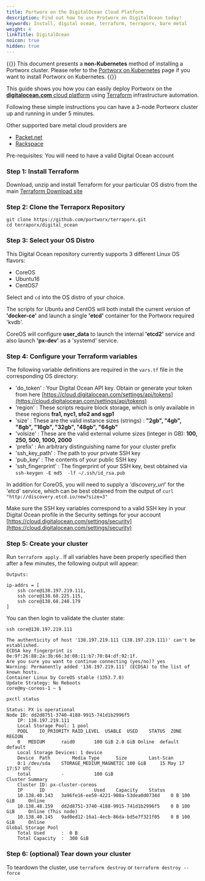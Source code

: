 ```yaml
---
title: Portworx on the DigitalOcean Cloud Platform
description: Find out how to use Protworx on DigitalOcean today!
keywords: Install, digital ocean, terraform, terraporx, bare metal
weight: 4
linkTitle: DigitalOcean
noicon: true
hidden: true
---
```


{{<info>}}
This document presents a **non-Kubernetes** method of installing a Portworx cluster. Please refer to the [Portworx on Kubernetes](/portworx-install-with-kubernetes/) page if you want to install Portworx on Kubernetes.
{{</info>}}

This guide shows you how you can easily deploy Portworx on the [**digitalocean.com** cloud platform](http://digitalocean.com)
using [Terraform](http://terraform.io) infrastructure automation.

Following these simple instructions you can have a 3-node Portworx cluster up and running in under 5 minutes.

Other supported bare metal cloud providers are

* [Packet.net](/install-with-other/other-clouds/packet)
* [Rackspace](/install-with-other/other-clouds/rackspace)

Pre-requisites: You will need to have a valid Digital Ocean account

### Step 1: Install Terraform

Download, unzip and install Terraform for your particular OS distro from the main [Terraform Download site](https://www.terraform.io/downloads.html)

### Step 2: Clone the Terraporx Repository

```text
git clone https://github.com/portworx/terraporx.git
cd terraporx/digital_ocean
```

### Step 3: Select your OS Distro
This Digital Ocean repository currently supports 3 different Linux OS flavors:

* CoreOS
* Ubuntu16
* CentOS7

Select and `cd` into the OS distro of your choice.

The scripts for Ubuntu and CentOS will both install the current version
of **'docker-ce'** and launch a single **'etcd'** container for the Portworx required 'kvdb'.

CoreOS will configure **user_data** to launch the internal **'etcd2'** service and also launch **'px-dev'** as a 'systemd' service.

### Step 4: Configure your Terraform variables

The following variable definitions are required in the `vars.tf` file in the corresponding OS directory:

* 'do_token'  : Your Digital Ocean API key.  Obtain or generate your token from here [https://cloud.digitalocean.com/settings/api/tokens](https://cloud.digitalocean.com/settings/api/tokens)
* 'region'    : These scripts require block storage, which is only available in these regions **fra1, nyc1, sfo2 and sgp1**
* 'size'      : These are the valid instance sizes (strings) : **"2gb", "4gb", "8gb", "16gb", "32gb", "48gb", "64gb"**
* 'volsize'   : These are the valid external volume sizes (integer in GB):  **100, 250, 500, 1000, 2000**
* 'prefix'    : An arbitrary distinguishing name for your cluster prefix
* 'ssh_key_path'  :  The path to your private SSH key
* 'pub_key'       :  The contents of your public SSH key
* 'ssh_fingerprint' :  The fingerprint of your SSH key, best obtained via `ssh-keygen -E md5  -lf ~/.ssh/id_rsa.pub`

In addition for CoreOS, you will need to supply a *'discovery_url'* for the 'etcd' service,
which can be best obtained from the output of `curl "http://discovery.etcd.io/new?size=3"`

Make sure the SSH key variables correspond to a valid SSH key in your Digital Ocean profile
in the Security settings for your account [https://cloud.digitalocean.com/settings/security](https://cloud.digitalocean.com/settings/security)

### Step 5: Create your cluster

Run `terraform apply` .
If all variables have been properly specified then after a few minutes, the following output will appear:

```text
Outputs:

ip-addrs = [
    ssh core@138.197.219.111,
    ssh core@138.68.225.115,
    ssh core@138.68.248.179
]
```

You can then login to validate the cluster state:

```text
ssh core@138.197.219.111
```

```output
The authenticity of host '138.197.219.111 (138.197.219.111)' can't be established.
ECDSA key fingerprint is 0e:9f:26:88:2a:3b:66:3d:08:11:b7:70:84:df:92:1f.
Are you sure you want to continue connecting (yes/no)? yes
Warning: Permanently added '138.197.219.111' (ECDSA) to the list of known hosts.
Container Linux by CoreOS stable (1353.7.0)
Update Strategy: No Reboots
core@my-coreos-1 ~ $
```

```text
pxctl status
```

```output
Status: PX is operational
Node ID: dd2d8751-3740-4188-9915-741d1b2996f5
	IP: 138.197.219.111
 	Local Storage Pool: 1 pool
	POOL	IO_PRIORITY	RAID_LEVEL	USABLE	USED	STATUS	ZONE	REGION
	0	MEDIUM		raid0		100 GiB	2.0 GiB	Online	default	default
	Local Storage Devices: 1 device
	Device	Path		Media Type		Size		Last-Scan
	0:1	/dev/sda	STORAGE_MEDIUM_MAGNETIC	100 GiB		15 May 17 17:57 UTC
	total			-			100 GiB
Cluster Summary
	Cluster ID: px-cluster-coreos
	IP		ID					Used	Capacity	Status
	10.138.40.143	3a96fe16-ee59-4221-908a-53dea0d0734d	0 B	100 GiB		Online
	10.138.48.159	dd2d8751-3740-4188-9915-741d1b2996f5	0 B	100 GiB		Online (This node)
	10.138.40.145	9ad0ed12-16a1-4ecb-86da-bd5e7f321f05	0 B	100 GiB		Online
Global Storage Pool
	Total Used    	:  0 B
	Total Capacity	:  300 GiB
  ```

### Step 6: (optional)  Tear down your cluster

To teardown the cluster, use `terraform destroy` or `terraform destroy --force`